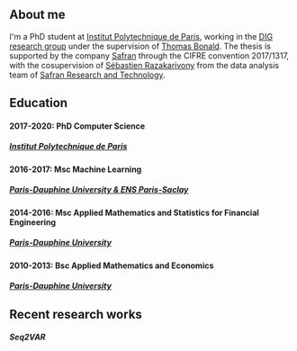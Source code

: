 ## About me

I'm a PhD student at [Institut Polytechnique de Paris](https://www.ip-paris.fr/en/home-en/), working in the [DIG research group](https://dig.telecom-paris.fr/blog/) under the supervision of [Thomas Bonald](https://scholar.google.fr/citations?user=gw-JPVEAAAAJ&hl=en&oi=ao). The thesis is supported by the company [Safran](https://www.safran-group.com/) through the CIFRE convention 2017/1317, with the cosupervision of [Sébastien Razakarivony](https://scholar.google.fr/citations?user=tQ13zucAAAAJ&hl=en&oi=ao) from the data analysis team of [Safran Research and Technology](https://www.safran-group.com/media/20140204_new-safran-rt-center).  

## Education

#### 2017-2020: PhD Computer Science
##### [Institut Polytechnique de Paris](https://www.ip-paris.fr/en/home-en/)

#### 2016-2017: Msc Machine Learning
##### [Paris-Dauphine University & ENS Paris-Saclay](https://dauphine.psl.eu/formations/masters/mathematiques-et-applications/m2-mathematiques-apprentissage-sciences-humanites)

#### 2014-2016: Msc Applied Mathematics and Statistics for Financial Engineering
##### [Paris-Dauphine University](https://dauphine.psl.eu/formations/masters/mathematiques-et-applications/m2-ingenierie-statistique-et-financiere)

#### 2010-2013: Bsc Applied Mathematics and Economics
##### [Paris-Dauphine University](https://dauphine.psl.eu/formations/licences/mathematiques)

## Recent research works

##### Seq2VAR

